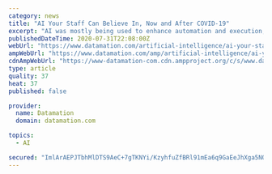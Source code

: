 ```yaml
---
category: news
title: "AI Your Staff Can Believe In, Now and After COVID-19"
excerpt: "AI was mostly being used to enhance automation and execution; its value was primarily viewed in terms of cost reduction and efficiency. Leaders have recognized that by combining the almost limitless capacity of intelligent machines with human originality,"
publishedDateTime: 2020-07-31T22:08:00Z
webUrl: "https://www.datamation.com/artificial-intelligence/ai-your-staff-can-believe-in-now-and-after-covid-19.html"
ampWebUrl: "https://www.datamation.com/amp/artificial-intelligence/ai-your-staff-can-believe-in-now-and-after-covid-19.html"
cdnAmpWebUrl: "https://www-datamation-com.cdn.ampproject.org/c/s/www.datamation.com/amp/artificial-intelligence/ai-your-staff-can-believe-in-now-and-after-covid-19.html"
type: article
quality: 37
heat: 37
published: false

provider:
  name: Datamation
  domain: datamation.com

topics:
  - AI

secured: "ImlArAEPJTbhMlDTS9AeC+7gTKNYi/KzyhfuZfBRl91mEa6q9GaEeJhXga5NO2cfHCjbN2BcD920hLKVUitNKbmfGtjBaHza6XK558jtKFbnzukQgoZFnrDahmv+FhVMhqzU08m1BqRRTCutQeInWJM09BlN8Mmk2Zo06ADyJlMdjjmWBfi7ho+SNLixnmbOs+sQ3tofdmYfvUL5wYf1iJoL0mnPvXvIHpuvrWHFTMwacYVIPn6n1m6DI2VEYYstySnKaxOYp3C/H3zz7BCZPZBwutvWxyrHOPs3DeKQHjNcd17AkT8cDhHSIgmolgjOU/EhOs4zFZnnayCrfx7i3g==;pVHviyu1Iuy5f+HBWfhyfw=="
---
```


